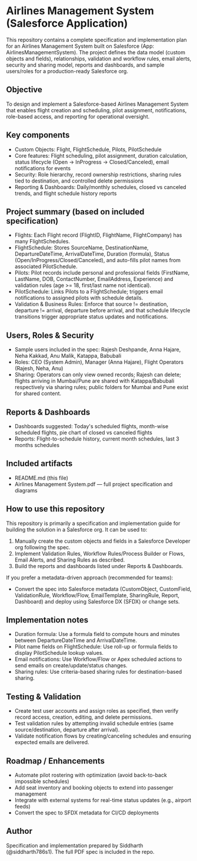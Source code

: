 # Airlines Management System (Salesforce Application)

This repository contains a complete specification and implementation plan for an Airlines Management System built on Salesforce (App: AirlinesManagementSystem). The project defines the data model (custom objects and fields), relationships, validation and workflow rules, email alerts, security and sharing model, reports and dashboards, and sample users/roles for a production-ready Salesforce org.

## Objective

To design and implement a Salesforce-based Airlines Management System that enables flight creation and scheduling, pilot assignment, notifications, role-based access, and reporting for operational oversight.

## Key components
- Custom Objects: Flight, FlightSchedule, Pilots, PilotSchedule
- Core features: Flight scheduling, pilot assignment, duration calculation, status lifecycle (Open → InProgress → Closed/Canceled), email notifications for events
- Security: Role hierarchy, record ownership restrictions, sharing rules tied to destination, and controlled delete permissions
- Reporting & Dashboards: Daily/monthly schedules, closed vs canceled trends, and flight schedule history reports

## Project summary (based on included specification)
- Flights: Each Flight record (FlightID, FlightName, FlightCompany) has many FlightSchedules.
- FlightSchedule: Stores SourceName, DestinationName, DepartureDateTime, ArrivalDateTime, Duration (formula), Status (Open/InProgress/Closed/Canceled), and auto-fills pilot names from associated PilotSchedule.
- Pilots: Pilot records include personal and professional fields (FirstName, LastName, DOB, ContactNumber, EmailAddress, Experience) and validation rules (age >= 18, first/last name not identical).
- PilotSchedule: Links Pilots to a FlightSchedule; triggers email notifications to assigned pilots with schedule details.
- Validation & Business Rules: Enforce that source != destination, departure != arrival, departure before arrival, and that schedule lifecycle transitions trigger appropriate status updates and notifications.

## Users, Roles & Security
- Sample users included in the spec: Rajesh Deshpande, Anna Hajare, Neha Kakkad, Anu Malik, Katappa, Babubali
- Roles: CEO (System Admin), Manager (Anna Hajare), Flight Operators (Rajesh, Neha, Anu)
- Sharing: Operators can only view owned records; Rajesh can delete; flights arriving in Mumbai/Pune are shared with Katappa/Babubali respectively via sharing rules; public folders for Mumbai and Pune exist for shared content.

## Reports & Dashboards
- Dashboards suggested: Today's scheduled flights, month-wise scheduled flights, pie chart of closed vs canceled flights
- Reports: Flight-to-schedule history, current month schedules, last 3 months schedules

## Included artifacts
- README.md (this file)
- Airlines Management System.pdf — full project specification and diagrams

## How to use this repository
This repository is primarily a specification and implementation guide for building the solution in a Salesforce org. It can be used to:
1. Manually create the custom objects and fields in a Salesforce Developer org following the spec.
2. Implement Validation Rules, Workflow Rules/Process Builder or Flows, Email Alerts, and Sharing Rules as described.
3. Build the reports and dashboards listed under Reports & Dashboards.

If you prefer a metadata-driven approach (recommended for teams):
- Convert the spec into Salesforce metadata (CustomObject, CustomField, ValidationRule, Workflow/Flow, EmailTemplate, SharingRule, Report, Dashboard) and deploy using Salesforce DX (SFDX) or change sets.

## Implementation notes
- Duration formula: Use a formula field to compute hours and minutes between DepartureDateTime and ArrivalDateTime.
- Pilot name fields on FlightSchedule: Use roll-up or formula fields to display PilotSchedule lookup values.
- Email notifications: Use Workflow/Flow or Apex scheduled actions to send emails on create/update/status changes.
- Sharing rules: Use criteria-based sharing rules for destination-based sharing.

## Testing & Validation
- Create test user accounts and assign roles as specified, then verify record access, creation, editing, and delete permissions.
- Test validation rules by attempting invalid schedule entries (same source/destination, departure after arrival).
- Validate notification flows by creating/canceling schedules and ensuring expected emails are delivered.

## Roadmap / Enhancements
- Automate pilot rostering with optimization (avoid back-to-back impossible schedules)
- Add seat inventory and booking objects to extend into passenger management
- Integrate with external systems for real-time status updates (e.g., airport feeds)
- Convert the spec to SFDX metadata for CI/CD deployments

## Author
Specification and implementation prepared by Siddharth (@siddharth786s1). The full PDF spec is included in the repo.
